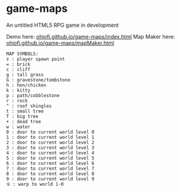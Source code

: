 # game-maps

An untitled HTML5 RPG game in development

Demo here: [ohiofi.github.io/game-maps/index.html](https://ohiofi.github.io/game-maps/index.html)
Map Maker here: [ohiofi.github.io/game-maps/mapMaker.html](https://ohiofi.github.io/game-maps/mapMaker.html)

```
MAP SYMBOLS:
♀ : player spawn point
= : brick
c : cliff
g : tall grass
G : gravestone/tombstone
h : hen/chicken
k : kitty
p : path/cobblestone
r : rock
^ : roof shingles
t : small tree
T : big tree
+ : dead tree
w : water
0 : door to current world level 0
1 : door to current world level 1
2 : door to current world level 2
3 : door to current world level 3
4 : door to current world level 4
5 : door to current world level 5
6 : door to current world level 6
7 : door to current world level 7
8 : door to current world level 8
9 : door to current world level 9
① : warp to world 1-0
```
